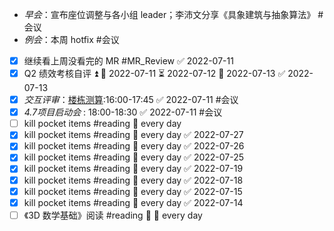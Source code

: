 - _早会_：宣布座位调整与各小组 leader；李沛文分享《具象建筑与抽象算法》  #会议
- _例会_：本周 hotfix #会议
- [x] 继续看上周没看完的 MR #MR_Review ✅ 2022-07-11
- [x] Q2 绩效考核自评 ⏫ 🛫 2022-07-11 ⏳ 2022-07-12 📅 2022-07-13 ✅ 2022-07-13
- [x] _交互评审_：[楼栋测算](https://www.figma.com/file/K4d3YwVxnU5830O75IJN93/%E6%A5%BC%E6%A0%8B%E6%B5%8B%E7%AE%97-0628?node-id=425%3A3790):16:00-17:45 ✅ 2022-07-11 #会议 
- [x] _4.7项目启动会_ : 18:00-18:30 ✅ 2022-07-11 #会议
- [ ] kill pocket items #reading 🔁 every day
- [x] kill pocket items #reading 🔁 every day ✅ 2022-07-27
- [x] kill pocket items #reading 🔁 every day ✅ 2022-07-26
- [x] kill pocket items #reading 🔁 every day ✅ 2022-07-25
- [x] kill pocket items #reading 🔁 every day ✅ 2022-07-19
- [x] kill pocket items #reading 🔁 every day ✅ 2022-07-18
- [x] kill pocket items #reading 🔁 every day ✅ 2022-07-15
- [x] kill pocket items #reading 🔁 every day ✅ 2022-07-14
- [ ] 《3D 数学基础》阅读 #reading 🔽 🔁 every day
